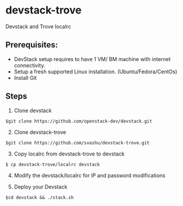 devstack-trove
==============
Devstack and Trove localrc

Prerequisites:
--------------
- DevStack setup requires to have 1 VM/ BM machine with internet connectivity.
- Setup a fresh supported Linux installation. (Ubuntu/Fedora/CentOs)
- Install Git

Steps
-----
1. Clone devstack
```
$git clone https://github.com/openstack-dev/devstack.git
```

2. Clone devstack-trove
```
$git clone https://github.com/svashu/devstack-trove.git
```

3. Copy localrc from devstack-trove to devstack
```
$ cp devstack-trove/localrc devstack

```

4. Modify the devstack/localrc for IP and password modifications

5. Deploy your Devstack

```
$cd devstack && ./stack.sh
```
